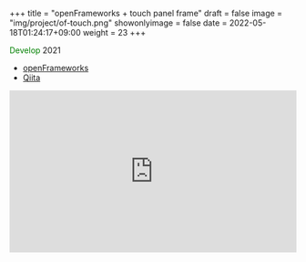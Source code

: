 +++
title = "openFrameworks + touch panel frame"
draft = false
image = "img/project/of-touch.png"
showonlyimage = false
date = 2022-05-18T01:24:17+09:00
weight = 23
+++

<span style="color: green; ">Develop</span> 2021  

<!--more-->
- <a href="https://openframeworks.cc/ja/" target="_blank">openFrameworks</a>
- <a href="https://qiita.com/kikpond15/items/9b0e0f9dd63f7da8dc63" target="_blank">Qiita</a>

<div style="padding:56.25% 0 0 0;position:relative;"><iframe src="https://player.vimeo.com/video/593780596?h=00889ddc8d&amp;badge=0&amp;autopause=0&amp;player_id=0&amp;app_id=58479" frameborder="0" allow="autoplay; fullscreen; picture-in-picture" allowfullscreen style="position:absolute;top:0;left:0;width:100%;height:100%;" title="openFrameworks touch particle"></iframe></div><script src="https://player.vimeo.com/api/player.js"></script>